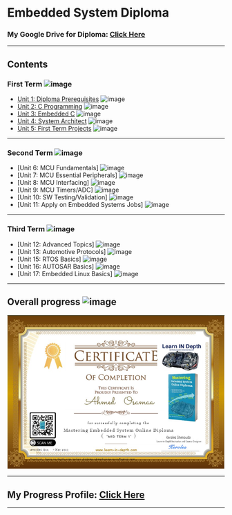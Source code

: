 # Embedded System Diploma

### My Google Drive for Diploma: [Click Here](https://drive.google.com/drive/folders/1o8J-8IIgNfqC3kxRPkD3_AoEFjv8KTOY?usp=share_link)

---
## Contents

### First Term ![image](https://progress-bar.dev/100/?title=Waiting_Result)

- [Unit 1: Diploma Prerequisites](https://github.com/AhmedOSAA/Embedded_System_Diploma) ![image](https://progress-bar.dev/100/?title=No_Assignments&color=bababa)
- [Unit 2: C Programming](Unit_2_C_Basics) ![image](https://progress-bar.dev/100/)
- [Unit 3: Embedded C](Unit_3_Embedded_C) ![image](https://progress-bar.dev/100/)
- [Unit 4: System Architect](Unit_4_System_Architect) ![image](https://progress-bar.dev/100/)
- [Unit 5: First Term Projects](Unit_5_FirstTerm_Exams) ![image](https://progress-bar.dev/100/?title=Waiting_Result)

---
### Second Term ![image](https://progress-bar.dev/0/?title=Start_Soon&color=ff00ff)

- [Unit 6: MCU Fundamentals] ![image](https://progress-bar.dev/0/?title=IN_PROGRESS)
- [Unit 7: MCU Essential Peripherals] ![image](https://progress-bar.dev/0/)
- [Unit 8: MCU Interfacing] ![image](https://progress-bar.dev/0/)
- [Unit 9: MCU Timers/ADC] ![image](https://progress-bar.dev/0/)
- [Unit 10: SW Testing/Validation] ![image](https://progress-bar.dev/0/)
- [Unit 11: Apply on Embedded Systems Jobs] ![image](https://progress-bar.dev/0/?title=Exams&color=bababa)

---

### Third Term ![image](https://progress-bar.dev/0/?title=Start_Soon&color=ff0000)

- [Unit 12: Advanced Topics] ![image](https://progress-bar.dev/0/)
- [Unit 13: Automotive Protocols] ![image](https://progress-bar.dev/0/)
- [Unit 15: RTOS Basics] ![image](https://progress-bar.dev/0/)
- [Unit 16: AUTOSAR Basics] ![image](https://progress-bar.dev/0/)
- [Unit 17: Embedded Linux Basics] ![image](https://progress-bar.dev/0/)

---

## Overall progress ![image](https://progress-bar.dev/0/?scale=3&title=Terms&suffix=&width=230&color=aa00ff)

[![image](https://github.com/AhmedOSAA/Embedded_System_Diploma/blob/main/Midterm%20Certificate%207-5-2023.jpg)](https://www.learn-in-depth.com/online-diploma/ahmedosamaa1211%40gmail.com)

---

## My Progress Profile: [Click Here](https://www.learn-in-depth.com/online-diploma/ahmedosamaa1211%40gmail.com)

---
